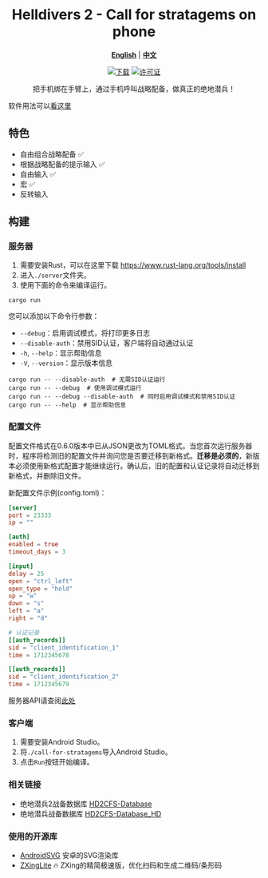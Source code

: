 <div align="center">
  
# Helldivers 2 - Call for stratagems on phone

[**English**](./README.md) | [**中文**](./README_zh_CN.md)

[![下载](https://img.shields.io/github/v/release/WisteFinch/Helldivers2CallForStratagemsOnPhone)](https://github.com/WisteFinch/Helldivers2CallForStratagemsOnPhone/releases/latest)
[![许可证](https://img.shields.io/github/license/WisteFinch/Helldivers2CallForStratagemsOnPhone)](https://github.com/WisteFinch/Helldivers2CallForStratagemsOnPhone/blob/main/LICENSE)

把手机绑在手臂上，通过手机呼叫战略配备，做真正的绝地潜兵！

</div>

软件用法可以[看这里](./usage_zh_CN.md)

## 特色

- 自由组合战略配备 ✅
- 根据战略配备的提示输入 ✅
- 自由输入 ✅
- 宏 ✅
- 反转输入

## 构建

### 服务器

1. 需要安装Rust，可以在这里下载 <https://www.rust-lang.org/tools/install>
2. 进入`./server`文件夹。
3. 使用下面的命令来编译运行。

``` shell
cargo run
```

您可以添加以下命令行参数：
- `--debug`：启用调试模式，将打印更多日志
- `--disable-auth`：禁用SID认证，客户端将自动通过认证
- `-h`, `--help`：显示帮助信息
- `-V`, `--version`：显示版本信息

``` shell
cargo run -- --disable-auth  # 无需SID认证运行
cargo run -- --debug  # 使用调试模式运行
cargo run -- --debug --disable-auth  # 同时启用调试模式和禁用SID认证
cargo run -- --help  # 显示帮助信息
```

### 配置文件

配置文件格式在0.6.0版本中已从JSON更改为TOML格式。当您首次运行服务器时，程序将检测旧的配置文件并询问您是否要迁移到新格式。**迁移是必须的**，新版本必须使用新格式配置才能继续运行。确认后，旧的配置和认证记录将自动迁移到新格式，并删除旧文件。

新配置文件示例(config.toml)：

```toml
[server]
port = 23333
ip = ""

[auth]
enabled = true
timeout_days = 3

[input]
delay = 25
open = "ctrl_left"
open_type = "hold"
up = "w"
down = "s"
left = "a"
right = "d"

# 认证记录
[[auth_records]]
sid = "client_identification_1"
time = 1712345678

[[auth_records]]
sid = "client_identification_2"
time = 1712345679
```

服务器API请查阅[此处](./server_api_0_5.md)

### 客户端

1. 需要安装Android Studio。
2. 将`./call-for-stratagems`导入Android Studio。
3. 点击`Run`按钮开始编译。

### 相关链接

- 绝地潜兵2战备数据库 [HD2CFS-Database](https://github.com/WisteFinch/Helldivers2CallForStratagemsOnPhone)
- 绝地潜兵战备数据库 [HD2CFS-Database_HD](https://github.com/WisteFinch/HD2CFS-Database_HD)

### 使用的开源库

- [AndroidSVG](https://github.com/BigBadaboom/androidsvg) 安卓的SVG渲染库
- [ZXingLite](https://github.com/jenly1314/ZXingLite) 🔥 ZXing的精简极速版，优化扫码和生成二维码/条形码

